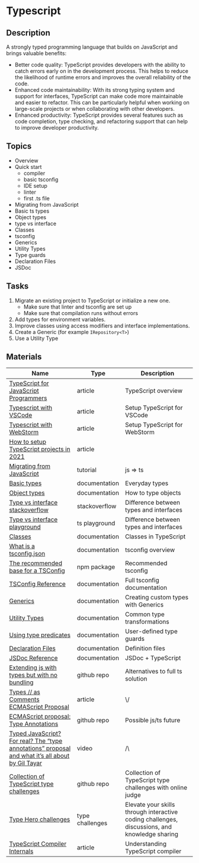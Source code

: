 # Typescript

## Description

A strongly typed programming language that builds on JavaScript and brings valuable benefits:

- Better code quality: TypeScript provides developers with the ability to catch errors early on in the development process. This helps to reduce the likelihood of runtime errors and improves the overall reliability of the code.
- Enhanced code maintainability: With its strong typing system and support for interfaces, TypeScript can make code more maintainable and easier to refactor. This can be particularly helpful when working on large-scale projects or when collaborating with other developers.
- Enhanced productivity: TypeScript provides several features such as code completion, type checking, and refactoring support that can help to improve developer productivity.

## Topics

- Overview
- Quick start
  - compiler
  - basic tsconfig
  - IDE setup
  - linter
  - first .ts file
- Migrating from JavaScript
- Basic ts types
- Object types
- type vs interface
- Classes
- tsconfig
- Generics
- Utility Types
- Type guards
- Declaration Files
- JSDoc

## Tasks

1. Migrate an existing project to TypeScript or initialize a new one.
   - Make sure that linter and tsconfig are set up
   - Make sure that compilation runs without errors
2. Add types for environment variables.
3. Improve classes using access modifiers and interface implementations.
4. Create a Generic (for example `IRepository<T>`)
5. Use a Utility Type

## Materials

| Name                                                                                                                                            | Type            | Description                                                                                   |
| ----------------------------------------------------------------------------------------------------------------------------------------------- | --------------- | --------------------------------------------------------------------------------------------- |
| [TypeScript for JavaScript Programmers](https://www.typescriptlang.org/docs/handbook/typescript-in-5-minutes.html)                              | article         | TypeScript overview                                                                           |
| [Typescript with VSCode](https://code.visualstudio.com/docs/languages/typescript)                                                               | article         | Setup TypeScript for VSCode                                                                   |
| [Typescript with WebStorm](https://www.jetbrains.com/help/webstorm/typescript-support.html)                                                     | article         | Setup TypeScript for WebStorm                                                                 |
| [How to setup TypeScript projects in 2021](https://blog.ghaiklor.com/2021/02/26/how-to-setup-typescript-projects-in-2021/)                      | article         |                                                                                               |
| [Migrating from JavaScript](https://www.typescriptlang.org/docs/handbook/migrating-from-javascript.html)                                        | tutorial        | js => ts                                                                                      |
| [Basic types](https://www.typescriptlang.org/docs/handbook/2/everyday-types.html)                                                               | documentation   | Everyday types                                                                                |
| [Object types](https://www.typescriptlang.org/docs/handbook/2/objects.html)                                                                     | documentation   | How to type objects                                                                           |
| [Type vs interface stackoverflow](https://stackoverflow.com/questions/37233735/interfaces-vs-types-in-typescript)                               | stackoverflow   | Difference between types and interfaces                                                       |
| [Type vs interface playground](https://www.typescriptlang.org/play/typescript/language-extensions/types-vs-interfaces.ts.html)                  | ts playground   | Difference between types and interfaces                                                       |
| [Classes](https://www.typescriptlang.org/docs/handbook/2/classes.html)                                                                          | documentation   | Classes in TypeScript                                                                         |
| [What is a tsconfig.json](https://www.typescriptlang.org/docs/handbook/tsconfig-json.html)                                                      | documentation   | tsconfig overview                                                                             |
| [The recommended base for a TSConfig](https://www.npmjs.com/package/@tsconfig/recommended)                                                      | npm package     | Recommended tsconfig                                                                          |
| [TSConfig Reference](https://www.typescriptlang.org/tsconfig)                                                                                   | documentation   | Full tsconfig documentation                                                                   |
| [Generics](https://www.typescriptlang.org/docs/handbook/2/generics.html)                                                                        | documentation   | Creating custom types with Generics                                                           |
| [Utility Types](typescriptlang.org/docs/handbook/utility-types.html)                                                                            | documentation   | Common type transformations                                                                   |
| [Using type predicates](https://www.typescriptlang.org/docs/handbook/2/narrowing.html#using-type-predicates)                                    | documentation   | User-defined type guards                                                                      |
| [Declaration Files](https://www.typescriptlang.org/docs/handbook/declaration-files/introduction.html)                                           | documentation   | Definition files                                                                              |
| [JSDoc Reference](https://www.typescriptlang.org/docs/handbook/jsdoc-supported-types.html)                                                      | documentation   | JSDoc + TypeScript                                                                            |
| [Extending js with types but with no bundling](https://github.com/georgolden/ts-guideline)                                                      | github repo     | Alternatives to full ts solution                                                              |
| [Types // as Comments ECMAScript Proposal](https://tc39.es/proposal-type-annotations/)                                                          | article         | \\/                                                                                           |
| [ECMAScript proposal: Type Annotations](https://github.com/tc39/proposal-type-annotations)                                                      | github repo     | Possible js/ts future                                                                         |
| [Typed JavaScript? For real? The “type annotations” proposal and what it’s all about by Gil Tayar](https://www.youtube.com/watch?v=SdV9Xy0E4CM) | video           | /\                                                                                            |
| [Collection of TypeScript type challenges](https://github.com/type-challenges/type-challenges)                                                  | github repo     | Collection of TypeScript type challenges with online judge                                    |
| [Type Hero challenges](https://typehero.dev/)                                                                                                   | type challenges | Elevate your skills through interactive coding challenges, discussions, and knowledge sharing |
| [TypeScript Compiler Internals](https://basarat.gitbook.io/typescript/overview)                                                                 | article         | Understanding TypeScript compiler                                                             |
